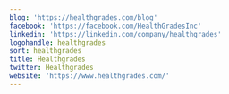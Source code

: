 ```yaml
---
blog: 'https://healthgrades.com/blog'
facebook: 'https://facebook.com/HealthGradesInc'
linkedin: 'https://linkedin.com/company/healthgrades'
logohandle: healthgrades
sort: healthgrades
title: Healthgrades
twitter: Healthgrades
website: 'https://www.healthgrades.com/'
---
```

